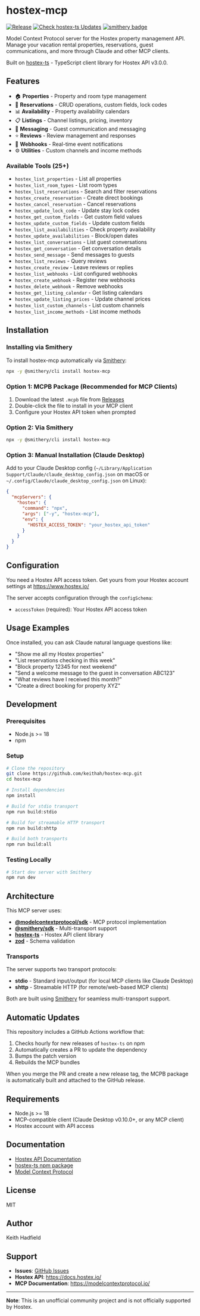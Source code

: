# hostex-mcp

[![Release](https://github.com/keithah/hostex-mcp/actions/workflows/release.yml/badge.svg)](https://github.com/keithah/hostex-mcp/actions/workflows/release.yml)
[![Check hostex-ts Updates](https://github.com/keithah/hostex-mcp/actions/workflows/check-npm-updates.yml/badge.svg)](https://github.com/keithah/hostex-mcp/actions/workflows/check-npm-updates.yml)
[![smithery badge](https://smithery.ai/badge/hostex-mcp)](https://smithery.ai/server/hostex-mcp)

Model Context Protocol server for the Hostex property management API. Manage your vacation rental properties, reservations, guest communications, and more through Claude and other MCP clients.

Built on [hostex-ts](https://www.npmjs.com/package/hostex-ts) - TypeScript client library for Hostex API v3.0.0.

## Features

- 🏠 **Properties** - Property and room type management
- 📅 **Reservations** - CRUD operations, custom fields, lock codes
- 📊 **Availability** - Property availability calendars
- 📋 **Listings** - Channel listings, pricing, inventory
- 💬 **Messaging** - Guest communication and messaging
- ⭐ **Reviews** - Review management and responses
- 🔗 **Webhooks** - Real-time event notifications
- ⚙️ **Utilities** - Custom channels and income methods

### Available Tools (25+)

- `hostex_list_properties` - List all properties
- `hostex_list_room_types` - List room types
- `hostex_list_reservations` - Search and filter reservations
- `hostex_create_reservation` - Create direct bookings
- `hostex_cancel_reservation` - Cancel reservations
- `hostex_update_lock_code` - Update stay lock codes
- `hostex_get_custom_fields` - Get custom field values
- `hostex_update_custom_fields` - Update custom fields
- `hostex_list_availabilities` - Check property availability
- `hostex_update_availabilities` - Block/open dates
- `hostex_list_conversations` - List guest conversations
- `hostex_get_conversation` - Get conversation details
- `hostex_send_message` - Send messages to guests
- `hostex_list_reviews` - Query reviews
- `hostex_create_review` - Leave reviews or replies
- `hostex_list_webhooks` - List configured webhooks
- `hostex_create_webhook` - Register new webhooks
- `hostex_delete_webhook` - Remove webhooks
- `hostex_get_listing_calendar` - Get listing calendars
- `hostex_update_listing_prices` - Update channel prices
- `hostex_list_custom_channels` - List custom channels
- `hostex_list_income_methods` - List income methods

## Installation

### Installing via Smithery

To install hostex-mcp automatically via [Smithery](https://smithery.ai/server/hostex-mcp):

```bash
npx -y @smithery/cli install hostex-mcp
```

### Option 1: MCPB Package (Recommended for MCP Clients)

1. Download the latest `.mcpb` file from [Releases](https://github.com/keithah/hostex-mcp/releases)
2. Double-click the file to install in your MCP client
3. Configure your Hostex API token when prompted

### Option 2: Via Smithery

```bash
npx -y @smithery/cli install hostex-mcp
```

### Option 3: Manual Installation (Claude Desktop)

Add to your Claude Desktop config (`~/Library/Application Support/Claude/claude_desktop_config.json` on macOS or `~/.config/Claude/claude_desktop_config.json` on Linux):

```json
{
  "mcpServers": {
    "hostex": {
      "command": "npx",
      "args": ["-y", "hostex-mcp"],
      "env": {
        "HOSTEX_ACCESS_TOKEN": "your_hostex_api_token"
      }
    }
  }
}
```

## Configuration

You need a Hostex API access token. Get yours from your Hostex account settings at https://www.hostex.io/

The server accepts configuration through the `configSchema`:

- `accessToken` (required): Your Hostex API access token

## Usage Examples

Once installed, you can ask Claude natural language questions like:

- "Show me all my Hostex properties"
- "List reservations checking in this week"
- "Block property 12345 for next weekend"
- "Send a welcome message to the guest in conversation ABC123"
- "What reviews have I received this month?"
- "Create a direct booking for property XYZ"

## Development

### Prerequisites

- Node.js >= 18
- npm

### Setup

```bash
# Clone the repository
git clone https://github.com/keithah/hostex-mcp.git
cd hostex-mcp

# Install dependencies
npm install

# Build for stdio transport
npm run build:stdio

# Build for streamable HTTP transport
npm run build:shttp

# Build both transports
npm run build:all
```

### Testing Locally

```bash
# Start dev server with Smithery
npm run dev
```

## Architecture

This MCP server uses:

- **[@modelcontextprotocol/sdk](https://www.npmjs.com/package/@modelcontextprotocol/sdk)** - MCP protocol implementation
- **[@smithery/sdk](https://www.npmjs.com/package/@smithery/sdk)** - Multi-transport support
- **[hostex-ts](https://www.npmjs.com/package/hostex-ts)** - Hostex API client library
- **[zod](https://www.npmjs.com/package/zod)** - Schema validation

### Transports

The server supports two transport protocols:

- **stdio** - Standard input/output (for local MCP clients like Claude Desktop)
- **shttp** - Streamable HTTP (for remote/web-based MCP clients)

Both are built using [Smithery](https://smithery.ai) for seamless multi-transport support.

## Automatic Updates

This repository includes a GitHub Actions workflow that:

1. Checks hourly for new releases of `hostex-ts` on npm
2. Automatically creates a PR to update the dependency
3. Bumps the patch version
4. Rebuilds the MCP bundles

When you merge the PR and create a new release tag, the MCPB package is automatically built and attached to the GitHub release.

## Requirements

- Node.js >= 18
- MCP-compatible client (Claude Desktop v0.10.0+, or any MCP client)
- Hostex account with API access

## Documentation

- [Hostex API Documentation](https://docs.hostex.io/)
- [hostex-ts npm package](https://www.npmjs.com/package/hostex-ts)
- [Model Context Protocol](https://modelcontextprotocol.io/)

## License

MIT

## Author

Keith Hadfield

## Support

- **Issues**: [GitHub Issues](https://github.com/keithah/hostex-mcp/issues)
- **Hostex API**: https://docs.hostex.io/
- **MCP Documentation**: https://modelcontextprotocol.io/

---

**Note**: This is an unofficial community project and is not officially supported by Hostex.
